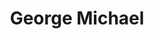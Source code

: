 ---
title: "George Michael"
summary: "George Michael was an English singer-songwriter and record producer. He is one of the best-selling musicians of all time, with his sales estimated at between 100 and 125 million records worldwide. Michael was known as a creative force in songwriting, vocal performance, and visual presentation. He achieved thirteen number-one songs on the UK Singles Chart and eight number-one songs on the US Billboard Hot 100. Michael won numerous music awards, including two Grammy Awards, three Brit Awards, twelve Billboard Music Awards, and four MTV Video Music Awards. He was listed among Billboard's the \"Greatest Hot 100 Artists of All Time\" and Rolling Stone's the “200 Greatest Singers of All Time”. The Radio Academy named him the most played artist on British radio during the period 1984–2004. Michael has been inducted into the Rock and Roll and the UK Music halls of fame.
Born in East Finchley, Middlesex, Michael rose to fame as a member of the music duo Wham! and later embarked on a solo career. After he formed Wham! with Andrew Ridgeley in 1981, the band's first two albums, Fantastic and Make It Big , reached number one on the UK Albums Chart and the US Billboard 200. Their hit singles included \"Wake Me Up Before You Go-Go\" and \"Last Christmas\". Establishing themselves as a global act, Wham! toured China in April 1985; the tour was the first visit to China by a Western popular music act, and it generated worldwide media coverage. Written primarily by George Michael, the biggest chart topper by Wham!, \"Careless Whisper\", reached number one in over 20 countries, including the UK and US.Before embarking on the production of his first solo album, Michael went on to release two number-one solo singles, \"A Different Corner\" and the Aretha Franklin duet \"I Knew You Were Waiting \". Michael's debut solo album, Faith, was released in 1987, topping the UK Albums Chart and staying at number one on the Billboard 200 for 12 weeks. Globally it sold 25 million copies, and four singles from the album—\"Faith\", \"Father Figure\", \"One More Try\", and \"Monkey\"—reached number one on the Billboard Hot 100. Michael became the best-selling music artist of 1988, and Faith was awarded Album of the Year at the 1989 Grammy Awards. His second solo album, Listen Without Prejudice Vol. 1 , sold approximately eight million copies and was a UK number-one. It included the Billboard Hot 100 number-one \"Praying for Time\" and the worldwide hit \"Freedom! '90\". A 1991 live duet with Elton John, \"Don't Let the Sun Go Down on Me\", was also a transatlantic number one. Michael went on to release two more multimillion-selling albums, Older and Patience .
Outside music, Michael was an active LGBT rights campaigner and HIV/AIDS charity fundraiser. His personal life, drug use, and legal troubles made headlines during the late 1990s and 2000s, as he was arrested for public lewdness in 1998 and was arrested for multiple drug-related offences after that time. Michael came out as gay in 1998. The 2005 documentary A Different Story covered his career and personal life. Michael's 25 Live tour spanned three tours from 2006 to 2008. Michael fell into a coma in 2011 during a bout with pneumonia, but later recovered. He performed his final concert at London's Earls Court in 2012. Michael died of heart disease on Christmas Day in 2016, at his home in Goring-on-Thames, Oxfordshire."
image: "george-michael.jpg"
apple_music_artist_url: "None"
wikipedia_url: "https://en.wikipedia.org/wiki/George_Michael"
---